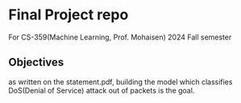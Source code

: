 # Final Project repo
For CS-359(Machine Learning, Prof. Mohaisen) 2024 Fall semester

## Objectives
 as written on the statement.pdf, 
 building the model which classifies DoS(Denial of Service) attack out of packets is the goal.

